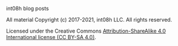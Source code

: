 int08h blog posts

All material Copyright (c) 2017-2021, int08h LLC. All rights reserved. 

Licensed under the Creative Commons [Attribution-ShareAlike 4.0 International license (CC BY-SA 4.0)](https://creativecommons.org/licenses/by-sa/4.0/legalcode).
